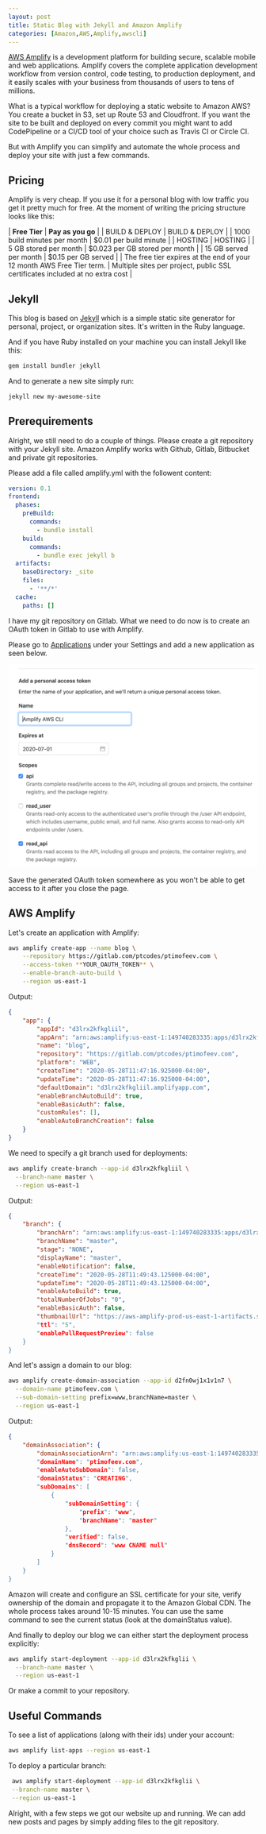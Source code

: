 ```yaml
---
layout: post
title: Static Blog with Jekyll and Amazon Amplify
categories: [Amazon,AWS,Amplify,awscli]
---
```


[AWS Amplify](https://aws.amazon.com/amplify/) is a development platform for building secure, scalable mobile and web applications. Amplify covers the complete application development workflow from version control, code testing, to production deployment, and it easily scales with your business from thousands of users to tens of millions. 

What is a typical workflow for deploying a static website to Amazon AWS? You create a bucket in S3, set up Route 53 and Cloudfront. If you want the site to be built and deployed on every commit you might want to add CodePipeline or a CI/CD tool of your choice such as Travis CI or Circle CI.

But with Amplify you can simplify and automate the whole process and deploy your site with just a few commands.

<!-- more -->

## Pricing

Amplify is very cheap. If you use it for a personal blog with low traffic you get it pretty much for free. At the moment of writing the pricing structure looks like this:

| **Free Tier**               | **Pay as you go**      |
| BUILD & DEPLOY               | BUILD & DEPLOY         |
| 1000 build minutes per month | $0.01 per build minute |
| HOSTING | HOSTING |
| 5 GB stored per month | $0.023 per GB stored per month |
| 15 GB served per month  | $0.15 per GB served |
| The free tier expires at the end of your 12 month AWS Free Tier term. | Multiple sites per project, public SSL certificates included at no extra cost |

## Jekyll

This blog is based on [Jekyll](https://jekyllrb.com/) which is a simple static site generator for personal, project, or organization sites. It's written in the Ruby language.

And if you have Ruby installed on your machine you can install Jekyll like this:
```bash
gem install bundler jekyll
```

And to generate a new site simply run:
```bash
jekyll new my-awesome-site
```

## Prerequirements

Alright, we still need to do a couple of things. Please create a git repository with your Jekyll site. Amazon Amplify works with Github, Gitlab, Bitbucket and private git repositories.

Please add a file called amplify.yml with the followent content:

```yaml
version: 0.1
frontend:
  phases:
    preBuild:
      commands:
        - bundle install
    build:
      commands:
        - bundle exec jekyll b
  artifacts:
    baseDirectory: _site
    files:
      - '**/*'
  cache:
    paths: []
```

I have my git repository on Gitlab. What we need to do now is to create an OAuth token in Gitlab to use with Amplify.

Please go to [Applications](https://gitlab.com/profile/applications) under your Settings and add a new application as seen below.

![Gitlab](/images/gitlab.png)

Save the generated OAuth token somewhere as you won't be able to get access to it after you close the page.

## AWS Amplify

Let's create an application with Amplify:

```bash
aws amplify create-app --name blog \
	--repository https://gitlab.com/ptcodes/ptimofeev.com \
	--access-token **YOUR_OAUTH_TOKEN** \
	--enable-branch-auto-build \
	--region us-east-1 
```

Output:
```json
{
    "app": {
        "appId": "d3lrx2kfkgliil",
        "appArn": "arn:aws:amplify:us-east-1:149740283335:apps/d3lrx2kfkgliil",
        "name": "blog",
        "repository": "https://gitlab.com/ptcodes/ptimofeev.com",
        "platform": "WEB",
        "createTime": "2020-05-28T11:47:16.925000-04:00",
        "updateTime": "2020-05-28T11:47:16.925000-04:00",
        "defaultDomain": "d3lrx2kfkgliil.amplifyapp.com",
        "enableBranchAutoBuild": true,
        "enableBasicAuth": false,
        "customRules": [],
        "enableAutoBranchCreation": false
    }
}
```

We need to specify a git branch used for deployments:

```bash
aws amplify create-branch --app-id d3lrx2kfkgliil \
  --branch-name master \
  --region us-east-1
```

Output:
```json
{
    "branch": {
        "branchArn": "arn:aws:amplify:us-east-1:149740283335:apps/d3lrx2kfkgliil/branches/master",
        "branchName": "master",
        "stage": "NONE",
        "displayName": "master",
        "enableNotification": false,
        "createTime": "2020-05-28T11:49:43.125000-04:00",
        "updateTime": "2020-05-28T11:49:43.125000-04:00",
        "enableAutoBuild": true,
        "totalNumberOfJobs": "0",
        "enableBasicAuth": false,
        "thumbnailUrl": "https://aws-amplify-prod-us-east-1-artifacts.s3.amazonaws.com/d3lrx2kfkgl
        "ttl": "5",
        "enablePullRequestPreview": false
    }
}
```

And let's assign a domain to our blog:

```bash
aws amplify create-domain-association --app-id d2fn0wj1x1v1n7 \
  --domain-name ptimofeev.com \
  --sub-domain-setting prefix=www,branchName=master \
  --region us-east-1
```

Output:
```json
{
    "domainAssociation": {
        "domainAssociationArn": "arn:aws:amplify:us-east-1:149740283335:apps/d2fn0wj1x1v1n7/domain
        "domainName": "ptimofeev.com",
        "enableAutoSubDomain": false,
        "domainStatus": "CREATING",
        "subDomains": [
            {
                "subDomainSetting": {
                    "prefix": "www",
                    "branchName": "master"
                },
                "verified": false,
                "dnsRecord": "www CNAME null"
            }
        ]
    }
}
```

Amazon will create and configure an SSL certificate for your site, verify ownership of the domain and propagate it to the Amazon Global CDN. The whole process takes around 10-15 minutes. You can use the same command to see the current status (look at the domainStatus value).

And finally to deploy our blog we can either start the deployment process explicitly:
```bash
aws amplify start-deployment --app-id d3lrx2kfkglii \
  --branch-name master \
  --region us-east-1
```

Or make a commit to your repository.

## Useful Commands

To see a list of applications (along with their ids) under your account:
```bash
aws amplify list-apps --region us-east-1
```

To deploy a particular branch:
```bash
 aws amplify start-deployment --app-id d3lrx2kfkglii \
 --branch-name master \
 --region us-east-1
```

Alright, with a few steps we got our website up and running. We can add new posts and pages by simply adding files to the git repository.
